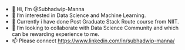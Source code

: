 - 👋 Hi, I’m @Subhadwip-Manna
- 👀 I’m interested in Data Science and Machine Learning.
- 🌱 Currently i have done Post Graduate Stack Route course from NIIT.
- 💞️ I’m looking to collaborate with Data Science Community and which can be rewarding experience to me.
- 📫 Please connect https://www.linkedin.com/in/subhadwip-manna/

<!---
Subhadwip-Manna/Subhadwip-Manna is a ✨ special ✨ repository because its `README.md` (this file) appears on your GitHub profile.
You can click the Preview link to take a look at your changes.
--->
